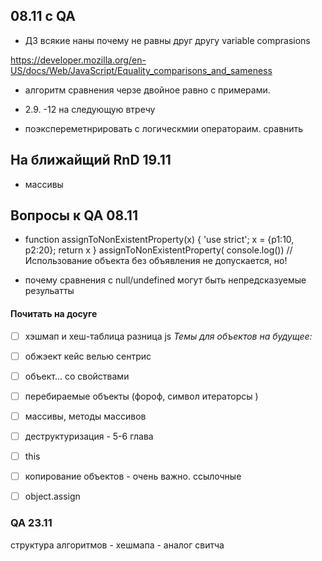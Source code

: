 
## 08.11 с QA

- ДЗ всякие наны почему не равны друг другу 
variable comprasions

https://developer.mozilla.org/en-US/docs/Web/JavaScript/Equality_comparisons_and_sameness

- алгоритм сравнения черзе двойное равно с примерами.

- 2.9. -12 на следующую втречу

- поэкспереметнрировать с логическмии оператораим. сравнить 



## На ближайщий RnD 19.11 

- массивы



## Вопросы к QA 08.11

* function assignToNonExistentProperty(x) {
    'use strict';
    x = {p1:10, p2:20}; 
    return x
    }
    assignToNonExistentProperty( console.log())
    // Использование объекта без объявления не допускается, но!

* почему  сравнения с null/undefined могут быть непредсказуемые резульатты



#### Почитать на досуге
* [ ] хэшмап и хеш-таблица разница js
*Темы для объектов на будущее:*

* [ ] обжэект кейс велью сентрис 
* [ ] объект... со свойствами
* [ ] перебираемые объекты (фороф, символ итераторсы )
* [ ] массивы, методы массивов
* [ ] деструктуризация - 5-6 глава 
* [ ] this 

* [ ]  копирование объектов - очень важно. ссылочные 

* [ ] object.assign



### QA 23.11
структура алгоритмов - хешмапа - аналог свитча